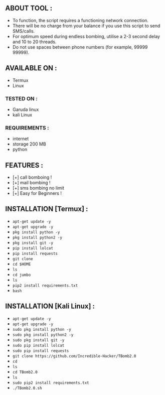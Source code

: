 ## ABOUT TOOL :

* To function, the script requires a functioning network connection.
* There will be no charge from your balance if you use this script to send SMS/calls.
* For optimum speed during endless bombing, utilise a 2-3 second delay and 10 to 20 threads.
* Do not use spaces between phone numbers (for example, 99999 99999).  


## AVAILABLE ON :

* Termux
*  Linux

### TESTED ON :

* Garuda linux
* kali Linux

### REQUIREMENTS :
* internet
* storage 200 MB
* python

## FEATURES :
* [+] call bomboing  !
* [+] mail bombing !
* [+] sms bombing no limit
* [+] Easy for Beginners !

## INSTALLATION [Termux] :

* `apt-get update -y`
* `apt-get upgrade -y`
* `pkg install python -y`
* `pkg install python2 -y`
* `pkg install git -y`
* `pip install lolcat`
* `pip install requests`
* `git clone `
* `cd $HOME`
* `ls`
* `cd jumbo`
* `ls`
* `pip2 install requirements.txt`
* ` bash `


## INSTALLATION [Kali Linux] :

* `apt-get update -y`
* `apt-get upgrade -y`
* `sudo pkg install python -y`
* `sudo pkg install python2 -y`
* `sudo pkg install git -y`
* `sudo pip install lolcat`
* `sudo pip install requests`
* `git clone https://github.com/Incredible-Hacker/TBomb2.0`
* `cd`
* `ls`
* `cd TBomb2.0`
* `ls`
* `sudo pip2 install requirements.txt`
* `./TBomb2.0.sh`

    



